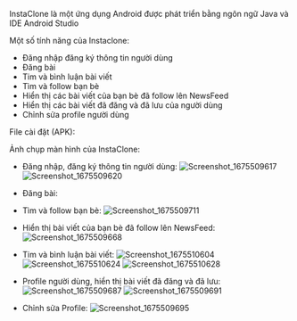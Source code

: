 InstaClone là một ứng dụng Android được phát triển bằng ngôn ngữ Java và IDE Android Studio

Một số tính năng của Instaclone: 
- Đăng nhập đăng ký thông tin người dùng
- Đăng bài
- Tim và bình luận bài viết
- Tìm và follow bạn bè
- Hiển thị các bài viết của bạn bè đã follow lên NewsFeed
- Hiển thị các bài viết đã đăng và đã lưu của người dùng
- Chỉnh sửa profile người dùng

File cài đặt (APK):

Ảnh chụp màn hình của InstaClone:
- Đăng nhập, đăng ký thông tin người dùng:
![Screenshot_1675509617](https://user-images.githubusercontent.com/81352730/216765002-2ee10ab4-fab0-4d21-8431-b4c0f150c5c7.png)
![Screenshot_1675509620](https://user-images.githubusercontent.com/81352730/216765036-1c0e7bea-98c7-439f-9b9b-4a9137c496d1.png)
- Đăng bài:
- Tìm và follow bạn bè:
![Screenshot_1675509711](https://user-images.githubusercontent.com/81352730/216765054-693ba6a0-e0a0-45a4-9b1f-b7e63998c697.png)

- Hiển thị bài viết của bạn bè đã follow lên NewsFeed:
![Screenshot_1675509668](https://user-images.githubusercontent.com/81352730/216765065-8a9c96b1-c8a6-4e80-8bf8-33600c3fdc91.png)

- Tim và bình luận bài viết:
![Screenshot_1675510604](https://user-images.githubusercontent.com/81352730/216765207-72336606-5375-44d4-b6b2-4e11fd9ab9d2.png)
![Screenshot_1675510624](https://user-images.githubusercontent.com/81352730/216765211-7f45d2b2-7be0-4476-98c6-9a4c0740282d.png)
![Screenshot_1675510628](https://user-images.githubusercontent.com/81352730/216765212-c6d2842a-f516-4eb8-841f-811abffaff3d.png)

- Profile người dùng, hiển thị bài viết đã đăng và đã lưu:
![Screenshot_1675509687](https://user-images.githubusercontent.com/81352730/216765087-dbf8119f-7c04-44da-b26a-c4c287fa2c79.png)
![Screenshot_1675509691](https://user-images.githubusercontent.com/81352730/216765115-a0dc8d6e-9f26-4a27-b12e-049a3df494fa.png)
- Chỉnh sửa Profile:
![Screenshot_1675509695](https://user-images.githubusercontent.com/81352730/216765123-91ec994b-eb04-4c3f-ab66-706811f7cd2e.png)
